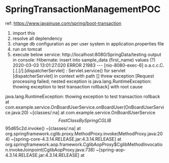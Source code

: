 # SpringTransactionManagementPOC
ref: https://www.javainuse.com/spring/boot-transaction

1. import this
2. resolve all deplendency
3. change db configuration as per user system in application.properties file
4. run on tomcat
5. execute below service: http://localhost:8080/SpringData/testing output in console:
Hibernate: insert into sample_data (first_name) values (?)
2020-03-03 13:01:27.020 ERROR 21983 --- [nio-8080-exec-6] o.a.c.c.C.[.[.[/].[dispatcherServlet]    : Servlet.service() for servlet [dispatcherServlet] in context with path [] threw exception [Request processing failed; nested exception is java.lang.RuntimeException: thowing exception to test transaction rollback] with root cause

java.lang.RuntimeException: thowing exception to test transaction rollback
	at com.example.service.OnBoardUserService.onBoardUser(OnBoardUserService.java:20) ~[classes/:na]
	at com.example.service.OnBoardUserService$$FastClassBySpringCGLIB$$95d65c2d.invoke(<generated>) ~[classes/:na]
	at org.springframework.cglib.proxy.MethodProxy.invoke(MethodProxy.java:204) ~[spring-core-4.3.14.RELEASE.jar:4.3.14.RELEASE]
	at org.springframework.aop.framework.CglibAopProxy$CglibMethodInvocation.invokeJoinpoint(CglibAopProxy.java:738) ~[spring-aop-4.3.14.RELEASE.jar:4.3.14.RELEASE]
	at 
